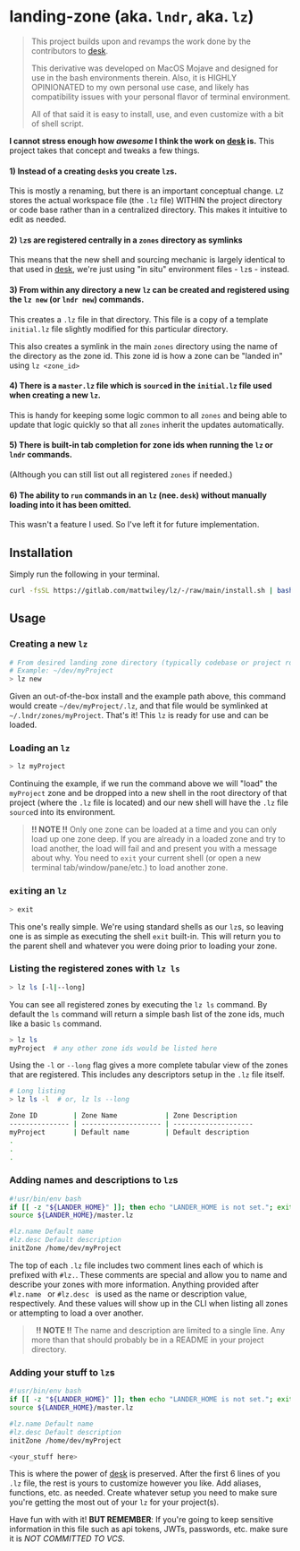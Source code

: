 # landing-zone (aka. `lndr`, aka. `lz`)

> This project builds upon and revamps the work done by the contributors to [desk](https://github.com/jamesob/desk).
>
> This derivative was developed on MacOS Mojave and designed for use in the bash environments therein. Also, it is HIGHLY OPINIONATED to my own personal use case, and likely has compatibility issues with your personal flavor of terminal environment.
>
> All of that said it is easy to install, use, and even customize with a bit of shell script.

**I cannot stress enough how *awesome* I think the work on [desk](https://github.com/jamesob/desk) is.** This project takes that concept and tweaks a few things.


#### 1) Instead of a creating `desk`s you create `lz`s. 

This is mostly a renaming, but there is an important conceptual change. `LZ` stores the actual workspace file (the `.lz` file) WITHIN the project directory or code base rather than in a centralized directory. This makes it intuitive to edit as needed. 
 
#### 2) `lz`s are registered centrally in a `zones` directory as symlinks

This means that the new shell and sourcing mechanic is largely identical to that used in [desk](https://github.com/jamesob/desk), we're just using "in situ" environment files - `lz`s - instead.

#### 3) From within any directory a new `lz` can be created and registered using the `lz new` (or `lndr new`) commands.

This creates a `.lz` file in that directory. This file is a copy of a template `initial.lz` file slightly modified for this particular directory.

This also creates a symlink in the main `zones` directory using the name of the directory as the zone id. This zone id is how a zone can be "landed in" using `lz <zone_id>`

#### 4) There is a `master.lz` file which is `source`d in the `initial.lz` file used when creating a new `lz`.

This is handy for keeping some logic common to all `zones` and being able to update that logic quickly so that all `zones` inherit the updates automatically.

#### 5) There is built-in tab completion for zone ids when running the `lz` or `lndr` commands. 

(Although you can still list out all registered `zones` if needed.)

#### 6) The ability to `run` commands in an `lz` (nee. `desk`) without manually loading into it has been omitted.

This wasn't a feature I used. So I've left it for future implementation.

## Installation

Simply run the following in your terminal.

```bash
curl -fsSL https://gitlab.com/mattwiley/lz/-/raw/main/install.sh | bash --
```

## Usage

### Creating a new `lz`

```bash
# From desired landing zone directory (typically codebase or project root)
# Example: ~/dev/myProject
> lz new
```

Given an out-of-the-box install and the example path above, this command would create `~/dev/myProject/.lz`, and that file would be symlinked at `~/.lndr/zones/myProject`. That's it! This `lz` is ready for use and can be loaded.

### Loading an `lz`

```bash
> lz myProject
```

Continuing the example, if we run the command above we will "load" the `myProject` zone and be dropped into a new shell in the root directory of that project (where the `.lz` file is located) and our new shell will have the `.lz` file `source`d into its environment.

> **!! NOTE !!** 
> Only one zone can be loaded at a time and you can only load up one zone deep. If you are already in a loaded zone and try to load another, the load will fail and and present you with a message about why. You need to `exit` your current shell (or open a new terminal tab/window/pane/etc.) to load another zone.

### `exit`ing an `lz`

```bash
> exit
```

This one's really simple. We're using standard shells as our `lz`s, so leaving one is as simple as executing the shell `exit` built-in. This will return you to the parent shell and whatever you were doing prior to loading your zone.

### Listing the registered zones with `lz ls`

```bash
> lz ls [-l|--long]
```

You can see all registered zones by executing the `lz ls` command. By default the `ls` command will return a simple bash list of the zone ids, much like a basic `ls` command.

```bash
> lz ls
myProject  # any other zone ids would be listed here
```

Using the `-l` or `--long` flag gives a more complete tabular view of the zones that are registered. This includes any descriptors setup in the `.lz` file itself.

```bash
# Long listing
> lz ls -l  # or, lz ls --long

Zone ID         | Zone Name            | Zone Description
--------------- | -------------------- | --------------------
myProject       | Default name         | Default description
.
.
.

```

### Adding names and descriptions to `lz`s

```bash
#!usr/bin/env bash
if [[ -z "${LANDER_HOME}" ]]; then echo "LANDER_HOME is not set."; exit 1; fi
source ${LANDER_HOME}/master.lz

#lz.name Default name
#lz.desc Default description
initZone /home/dev/myProject
```

The top of each `.lz` file includes two comment lines each of which is prefixed with `#lz.`. These comments are special and allow you to name and describe your zones with more information. Anything provided after `#lz.name ` or `#lz.desc ` is used as the name or description value, respectively. And these values will show up in the CLI when listing all zones or attempting to load a over another.

> &nbsp;
> **!! NOTE !!**
> The name and description are limited to a single line. Any more than that should probably be in a README in your project directory.
> &nbsp;

### Adding your stuff to `lz`s
```bash
#!usr/bin/env bash
if [[ -z "${LANDER_HOME}" ]]; then echo "LANDER_HOME is not set."; exit 1; fi
source ${LANDER_HOME}/master.lz

#lz.name Default name
#lz.desc Default description
initZone /home/dev/myProject

<your_stuff here>
```

This is where the power of [desk](https://github.com/jamesob/desk) is preserved. After the first 6 lines of you `.lz` file, the rest is yours to customize however you like. Add aliases, functions, etc. as needed. Create whatever setup you need to make sure you're getting the most out of your `lz` for your project(s).

Have fun with with it! **BUT REMEMBER**: If you're going to keep sensitive information in this file such as api tokens, JWTs, passwords, etc. make sure it is *NOT COMMITTED TO VCS*. 
